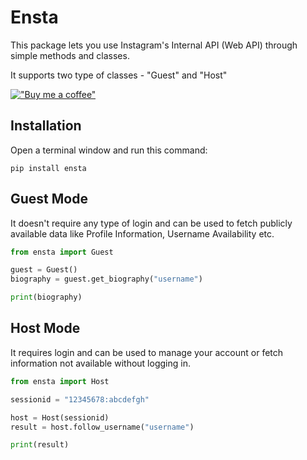 # Ensta
This package lets you use Instagram's Internal API (Web API) through simple methods and classes.

It supports two type of classes - "Guest" and "Host"

[!["Buy me a coffee"](https://www.buymeacoffee.com/assets/img/custom_images/orange_img.png)](https://buymeacoffee.com/diezo)

## Installation
Open a terminal window and run this command:
```shell
pip install ensta
```

## Guest Mode
It doesn't require any type of login and can be used to fetch publicly available data like Profile Information, Username Availability etc.

```python
from ensta import Guest

guest = Guest()
biography = guest.get_biography("username")

print(biography)
```

## Host Mode
It requires login and can be used to manage your account or fetch information not available without logging in.

```python
from ensta import Host

sessionid = "12345678:abcdefgh"

host = Host(sessionid)
result = host.follow_username("username")

print(result)
```